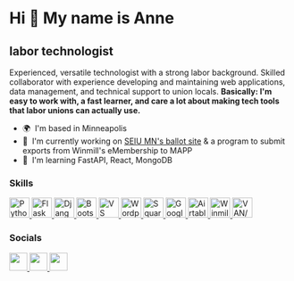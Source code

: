 Hi 👋 My name is Anne
=====================

labor technologist
------------------

Experienced, versatile technologist with a strong labor background. Skilled collaborator with experience developing and maintaining web applications, data management, and technical support to union locals. <b>Basically: I'm easy to work with, a fast learner, and care a lot about making tech tools that labor unions can actually use.</b>

* 🌍  I'm based in Minneapolis
* 🚀  I'm currently working on [SEIU MN's ballot site](http://voteseiumn.org) & a program to submit exports from Winmill's eMembership to MAPP
* 🧠  I'm learning FastAPI, React, MongoDB

### Skills


<p align="left">
  <a href="https://www.python.org/" target="_blank" rel="noreferrer">
    <img src="https://s3.dualstack.us-east-2.amazonaws.com/pythondotorg-assets/media/community/logos/python-logo-only.png" width="36" height="36" alt="Python" />
  </a>
  <a href="https://flask.palletsprojects.com/en/2.0.x/" target="_blank" rel="noreferrer">
    <img src="https://flask.palletsprojects.com/en/2.0.x/_static/flask-icon.png" width="36" height="36" alt="Flask" />
  </a>
  <a href="https://www.djangoproject.com/" target="_blank" rel="noreferrer">
    <img src="https://global.discourse-cdn.com/business7/uploads/djangoproject/original/1X/d7166b07bd538877fa4b0236f0fb5410098bda98.png" width="36" height="36" alt="Django" />
  </a>
  <a href="https://getbootstrap.com/" target="_blank" rel="noreferrer">
    <img src="https://getbootstrap.com/docs/5.3/assets/brand/bootstrap-logo.svg" width="36" height="36" alt="Bootstrap" />
  </a>
  <a href="https://code.visualstudio.com/" target="_blank" rel="noreferrer">
    <img src="https://code.visualstudio.com/assets/images/code-stable.png" width="36" height="36" alt="VS Code" />
  </a>
  <a href="https://wordpress.com" target="_blank" rel="noreferrer">
    <img src="https://s.w.org/style/images/about/WordPress-logotype-simplified.png" width="36" height="36" alt="Wordpress" />
  </a>
  <a href="https://squarespace.com" target="_blank" rel="noreferrer">
    <img src="https://upload.wikimedia.org/wikipedia/commons/c/c5/Squarespace_Logo.png" width="36" height="36" alt="Squarespace" />
  </a>
  <a href="https://cloud.google.com/" target="_blank" rel="noreferrer">
    <img src="https://pbs.twimg.com/profile_images/1313389057792147456/tpQNbgMz_400x400.jpg" width="36" height="36" alt="Google Workspace" />
  </a>
  </a>
    <a href="https://www.airtable.com/" target="_blank" rel="noreferrer">
    <img src="https://images.ctfassets.net/wl95ljfippl8/30nOgPmcoEISnvmpW6ddVW/94a53c7940401c11031dcf7dae6abc00/Group_884.png" width="36" height="36" alt="Airtable" />
  </a>
  <a href="https://emembership.winmill.com/" target="_blank" rel="noreferrer">
    <img src="https://emembership.winmill.com/wp-content/uploads/2023/06/Winmill-Favicon-256x256-1.png" width="36" height="36" alt="Winmill eMembership" />
  </a>
    <a href="https://www.ngpvan.com/" target="_blank" rel="noreferrer">
    <img src="https://www.ngpvan.com/wp-content/uploads/2024/04/ngpvan-logo-stacked-blue-crop.png" width="36" height="36" alt="VAN/EveryAction" />
  </a>
</p>



### Socials

<p align="left">
  <a href="https://www.github.com/aburkhardt" target="_blank" rel="noreferrer">
    <picture>
      <source media="(prefers-color-scheme: dark)" srcset="https://raw.githubusercontent.com/danielcranney/readme-generator/main/public/icons/socials/github-dark.svg" />
      <source media="(prefers-color-scheme: light)" srcset="https://raw.githubusercontent.com/danielcranney/readme-generator/main/public/icons/socials/github.svg" />
      <img src="https://raw.githubusercontent.com/danielcranney/readme-generator/main/public/icons/socials/github.svg" width="32" height="32" />
    </picture>
  </a>
  <a href="https://www.linkedin.com/in/anneburkhardt" target="_blank" rel="noreferrer">
    <picture>
      <source media="(prefers-color-scheme: dark)" srcset="https://raw.githubusercontent.com/danielcranney/readme-generator/main/public/icons/socials/linkedin-dark.svg" />
      <source media="(prefers-color-scheme: light)" srcset="https://raw.githubusercontent.com/danielcranney/readme-generator/main/public/icons/socials/linkedin.svg" />
      <img src="https://raw.githubusercontent.com/danielcranney/readme-generator/main/public/icons/socials/linkedin.svg" width="32" height="32" />
    </picture>
  </a>
  <a href="https://www.x.com/anneburkhardt" target="_blank" rel="noreferrer">
    <picture>
      <source media="(prefers-color-scheme: dark)" srcset="https://raw.githubusercontent.com/danielcranney/readme-generator/main/public/icons/socials/twitter-dark.svg" />
      <source media="(prefers-color-scheme: light)" srcset="https://raw.githubusercontent.com/danielcranney/readme-generator/main/public/icons/socials/twitter.svg" />
      <img src="https://raw.githubusercontent.com/danielcranney/readme-generator/main/public/icons/socials/twitter.svg" width="32" height="32" />
    </picture>
  </a>
</p>
